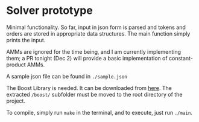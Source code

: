 # Solver prototype

Minimal functionality. So far, input in json form is parsed and tokens and orders are stored in appropriate data structures. The main function simply prints the input. 

AMMs are ignored for the time being, and I am currently implementing them; a PR tonight (Dec 2) will provide a basic implementation of constant-product AMMs.

A sample json file can be found in ```./sample.json```

The Boost Library is needed. It can be downloaded from [here](https://boostorg.jfrog.io/artifactory/main/release/1.77.0/source/boost_1_77_0.7z). The extracted ```/boost/``` subfolder must be moved to the root directory of the project.

To compile, simply run ```make``` in the terminal, and to execute, just run ```./main```.
